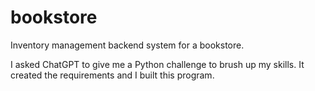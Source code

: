# bookstore
Inventory management backend system for a bookstore.

I asked ChatGPT to give me a Python challenge to brush up my skills. It created the requirements and I built this program.
